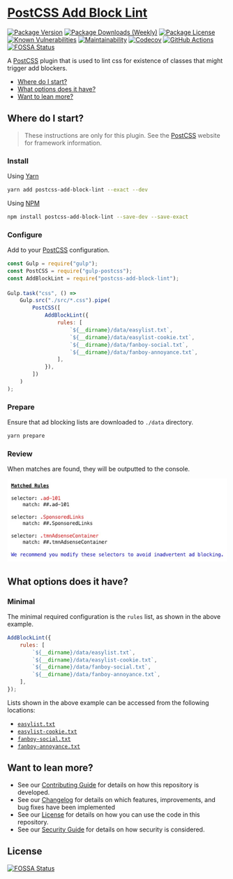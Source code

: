 # [PostCSS Add Block Lint](https://github.com/dbtedman/postcss-add-block-lint)

[![Package Version](https://badgen.net/npm/v/postcss-add-block-lint?label=Latest&style=flat)](https://www.npmjs.com/package/postcss-add-block-lint)
[![Package Downloads (Weekly)](https://badgen.net/npm/dw/postcss-add-block-lint?label=Downloads&style=flat)](https://www.npmjs.com/package/postcss-add-block-lint)
[![Package License](https://badgen.net/npm/license/postcss-add-block-lint?label=License&style=flat)](https://www.npmjs.com/package/postcss-add-block-lint)
[![Known Vulnerabilities](https://snyk.io/test/github/dbtedman/postcss-add-block-lint/badge.svg?style=flat-square)](https://snyk.io/test/github/dbtedman/postcss-add-block-lint)
[![Maintainability](https://api.codeclimate.com/v1/badges/5f29d7853b51d9e84616/maintainability)](https://codeclimate.com/github/dbtedman/postcss-add-block-lint/maintainability)
[![Codecov](https://codecov.io/gh/dbtedman/postcss-add-block-lint/branch/master/graph/badge.svg)](https://codecov.io/gh/dbtedman/postcss-add-block-lint)
[![GitHub Actions](https://github.com/dbtedman/postcss-add-block-lint/workflows/Test/badge.svg)](https://github.com/dbtedman/postcss-add-block-lint/actions?workflow=Test)
[![FOSSA Status](https://app.fossa.com/api/projects/git%2Bgithub.com%2Fdbtedman%2Fpostcss-add-block-lint.svg?type=shield)](https://app.fossa.com/projects/git%2Bgithub.com%2Fdbtedman%2Fpostcss-add-block-lint?ref=badge_shield)

A [PostCSS](http://postcss.org) plugin that is used to lint css for existence of classes that might trigger add blockers.

-   [Where do I start?](#where-do-i-start)
-   [What options does it have?](#what-options-does-it-have)
-   [Want to lean more?](#want-to-lean-more)

## Where do I start?

> These instructions are only for this plugin. See the [PostCSS](http://postcss.org) website for framework information.

### Install

Using [Yarn](https://yarnpkg.com/en/package/postcss-add-block-lint)

```bash
yarn add postcss-add-block-lint --exact --dev
```

Using [NPM](https://www.npmjs.com/package/postcss-add-block-lint)

```bash
npm install postcss-add-block-lint --save-dev --save-exact
```

### Configure

Add to your [PostCSS](http://postcss.org) configuration.

```javascript
const Gulp = require("gulp");
const PostCSS = require("gulp-postcss");
const AddBlockLint = require("postcss-add-block-lint");

Gulp.task("css", () =>
    Gulp.src("./src/*.css").pipe(
        PostCSS([
            AddBlockLint({
                rules: [
                    `${__dirname}/data/easylist.txt`,
                    `${__dirname}/data/easylist-cookie.txt`,
                    `${__dirname}/data/fanboy-social.txt`,
                    `${__dirname}/data/fanboy-annoyance.txt`,
                ],
            }),
        ])
    )
);
```

### Prepare

Ensure that ad blocking lists are downloaded to `./data` directory.

```bash
yarn prepare
```

### Review

When matches are found, they will be outputted to the console.

![Error Display](ErrorDisplay.jpg)

## What options does it have?

### Minimal

The minimal required configuration is the `rules` list, as shown in the above example.

```javascript
AddBlockLint({
    rules: [
        `${__dirname}/data/easylist.txt`,
        `${__dirname}/data/easylist-cookie.txt`,
        `${__dirname}/data/fanboy-social.txt`,
        `${__dirname}/data/fanboy-annoyance.txt`,
    ],
});
```

Lists shown in the above example can be accessed from the following locations:

-   [`easylist.txt`](https://easylist-downloads.adblockplus.org/easylist.txt)
-   [`easylist-cookie.txt`](https://easylist-downloads.adblockplus.org/easylist-cookie.txt)
-   [`fanboy-social.txt`](https://easylist.to/easylist/fanboy-social.txt)
-   [`fanboy-annoyance.txt`](https://easylist.to/easylist/fanboy-annoyance.txt)

## Want to lean more?

-   See our [Contributing Guide](CONTRIBUTING.md) for details on how this repository is developed.
-   See our [Changelog](CHANGELOG.md) for details on which features, improvements, and bug fixes have been implemented
-   See our [License](LICENSE.md) for details on how you can use the code in this repository.
-   See our [Security Guide](SECURITY.md) for details on how security is considered.


## License
[![FOSSA Status](https://app.fossa.com/api/projects/git%2Bgithub.com%2Fdbtedman%2Fpostcss-add-block-lint.svg?type=large)](https://app.fossa.com/projects/git%2Bgithub.com%2Fdbtedman%2Fpostcss-add-block-lint?ref=badge_large)